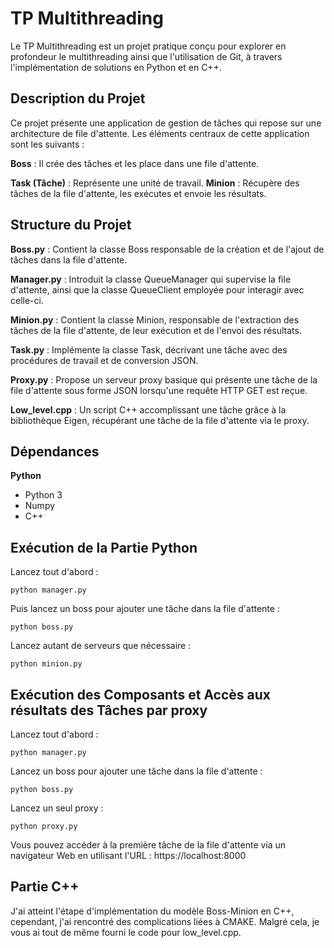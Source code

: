 # TP Multithreading
Le TP Multithreading est un projet pratique conçu pour explorer en profondeur le multithreading ainsi que l'utilisation de Git, à travers l'implémentation de solutions en Python et en C++.

## Description du Projet
Ce projet présente une application de gestion de tâches qui repose sur une architecture de file d'attente. Les éléments centraux de cette application sont les suivants :

**Boss** : Il crée des tâches et les place dans une file d'attente.

**Task (Tâche)** : Représente une unité de travail.
**Minion** : Récupère des tâches de la file d'attente, les exécutes et envoie les résultats.

## Structure du Projet
**Boss.py** : Contient la classe Boss responsable de la création et de l'ajout de tâches dans la file d'attente.

**Manager.py** : Introduit la classe QueueManager qui supervise la file d'attente, ainsi que la classe QueueClient employée pour interagir avec celle-ci.

**Minion.py** : Contient la classe Minion, responsable de l'extraction des tâches de la file d'attente, de leur exécution et de l'envoi des résultats.

**Task.py** : Implémente la classe Task, décrivant une tâche avec des procédures de travail et de conversion JSON.

**Proxy.py** : Propose un serveur proxy basique qui présente une tâche de la file d'attente sous forme JSON lorsqu'une requête HTTP GET est reçue.

**Low_level.cpp** : Un script C++ accomplissant une tâche grâce à la bibliothèque Eigen, récupérant une tâche de la file d'attente via le proxy.

## Dépendances
**Python**
- Python 3
- Numpy
- C++

## Exécution de la Partie Python
Lancez tout d'abord :

``` python manager.py  ```

Puis lancez un boss pour ajouter une tâche dans la file d'attente :

``` python boss.py ```

Lancez autant de serveurs que nécessaire :

``` python minion.py ```

## Exécution des Composants et Accès aux résultats des Tâches par proxy
Lancez tout d'abord :

``` python manager.py ```

Lancez un boss pour ajouter une tâche dans la file d'attente :

``` python boss.py ```

Lancez un seul proxy :

``` python proxy.py ```

Vous pouvez accéder à la première tâche de la file d'attente via un navigateur Web en utilisant l'URL : https://localhost:8000

## Partie C++

J'ai atteint l'étape d'implémentation du modèle Boss-Minion en C++, cependant, j'ai rencontré des complications liées à CMAKE. Malgré cela, je vous ai tout de même fourni le code pour low_level.cpp.

